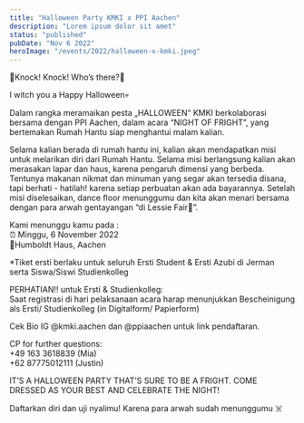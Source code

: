 ```yaml
---
title: "Halloween Party KMKI x PPI Aachen"
description: "Lorem ipsum dolor sit amet"
status: "published"
pubDate: "Nov 6 2022"
heroImage: "/events/2022/halloween-x-kmki.jpeg"
---
```


🎃Knock! Knock! Who’s there?🎃

I witch you a Happy Halloween💀

Dalam rangka meramaikan pesta „HALLOWEEN“ KMKI berkolaborasi bersama dengan PPI Aachen, dalam acara “NIGHT OF FRIGHT”, yang bertemakan Rumah Hantu siap menghantui malam kalian.

Selama kalian berada di rumah hantu ini, kalian akan mendapatkan misi untuk melarikan diri dari Rumah Hantu. Selama misi berlangsung kalian akan merasakan lapar dan haus, karena pengaruh dimensi yang berbeda. Tentunya makanan nikmat dan minuman yang segar akan tersedia disana, tapi berhati - hatilah! karena setiap perbuatan akan ada bayarannya. Setelah misi diselesaikan, dance floor menunggumu dan kita akan menari bersama dengan para arwah gentayangan “di Lessie Fair🍾”.

Kami menunggu kamu pada :  
⏰ Minggu, 6 November 2022  
📍Humboldt Haus, Aachen

\*Tiket ersti berlaku untuk seluruh Ersti Student & Ersti Azubi di Jerman serta Siswa/Siswi Studienkolleg

PERHATIAN‼️ untuk Ersti & Studienkolleg:  
Saat registrasi di hari pelaksanaan acara harap menunjukkan Bescheinigung als Ersti/ Studienkolleg (in Digitalform/ Papierform)

Cek Bio IG @kmki.aachen dan @ppiaachen untuk link pendaftaran.

CP for further questions:  
+49 163 3618839 (Mia)  
+62 87775012111 (Justin)

IT’S A HALLOWEEN PARTY THAT’S SURE TO BE A FRIGHT. COME DRESSED AS YOUR BEST AND CELEBRATE THE NIGHT!

Daftarkan diri dan uji nyalimu! Karena para arwah sudah menunggumu ☠️
